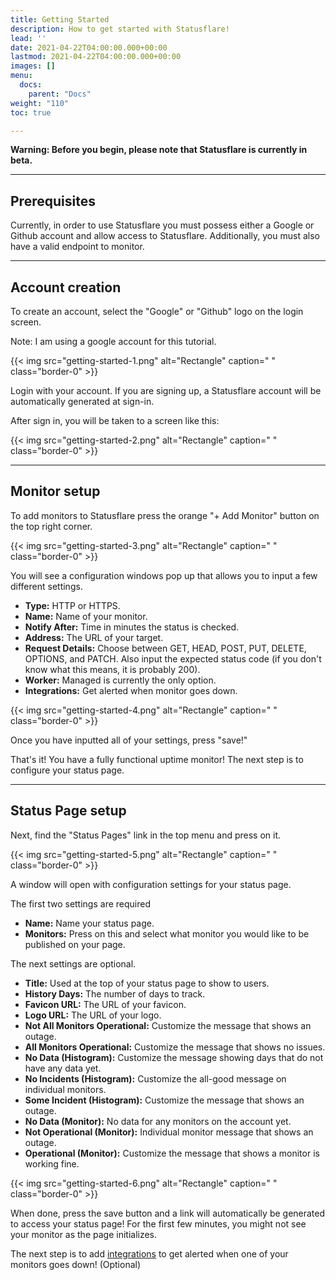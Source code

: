 ```yaml
---
title: Getting Started
description: How to get started with Statusflare!
lead: ''
date: 2021-04-22T04:00:00.000+00:00
lastmod: 2021-04-22T04:00:00.000+00:00
images: []
menu:
  docs:
    parent: "Docs"
weight: "110"
toc: true

---
```

**Warning: Before you begin, please note that Statusflare is currently in beta.**

***

## Prerequisites

Currently, in order to use Statusflare you must possess either a Google or Github account and allow access to Statusflare. Additionally, you must also have a valid endpoint to monitor.

***

## Account creation

To create an account, select the "Google" or "Github" logo on the login screen.

Note: I am using a google account for this tutorial.

{{< img src="getting-started-1.png" alt="Rectangle" caption="<em> </em>" class="border-0" >}}


Login with your account. If you are signing up, a Statusflare account will be automatically generated at sign-in.

After sign in, you will be taken to a screen like this:

{{< img src="getting-started-2.png" alt="Rectangle" caption="<em> </em>" class="border-0" >}}


***

## Monitor setup

To add monitors to Statusflare press the orange "+ Add Monitor" button on the top right corner.

{{< img src="getting-started-3.png" alt="Rectangle" caption="<em> </em>" class="border-0" >}}

You will see a configuration windows pop up that allows you to input a few different settings.

* **Type:** HTTP or HTTPS.
* **Name:** Name of your monitor.
* **Notify After:** Time in minutes the status is checked.
* **Address:** The URL of your target.
* **Request Details:** Choose between GET, HEAD, POST, PUT, DELETE, OPTIONS, and PATCH. Also input the expected status code (if you don't know what this means, it is probably 200).
* **Worker:** Managed is currently the only option.
* **Integrations:** Get alerted when monitor goes down.

{{< img src="getting-started-4.png" alt="Rectangle" caption="<em> </em>" class="border-0" >}}

Once you have inputted all of your settings, press "save!"

That's it! You have a fully functional uptime monitor! The next step is to configure your status page.

***

## Status Page setup

Next, find the "Status Pages" link in the top menu and press on it.

{{< img src="getting-started-5.png" alt="Rectangle" caption="<em> </em>" class="border-0" >}}

A window will open with configuration settings for your status page.

The first two settings are required

* **Name:** Name your status page.
* **Monitors:** Press on this and select what monitor you would like to be published on your page.

The next settings are optional.

* **Title:** Used at the top of your status page to show to users.
* **History Days:** The number of days to track.
* **Favicon URL:** The URL of your favicon.
* **Logo URL:** The URL of your logo.
* **Not All Monitors Operational:** Customize the message that shows an outage.
* **All Monitors Operational:** Customize the message that shows no issues.
* **No Data (Histogram):** Customize the message showing days that do not have any data yet.
* **No Incidents (Histogram):** Customize the all-good message on individual monitors.
* **Some Incident (Histogram):** Customize the message that shows an outage.
* **No Data (Monitor):** No data for any monitors on the account yet.
* **Not Operational (Monitor):** Individual monitor message that shows an outage.
* **Operational (Monitor):** Customize the message that shows a monitor is working fine.

{{< img src="getting-started-6.png" alt="Rectangle" caption="<em> </em>" class="border-0" >}}

When done, press the save button and a link will automatically be generated to access your status page! For the first few minutes, you might not see your monitor as the page initializes.

The next step is to add [integrations](https://docs.statusflare.com/integrations) to get alerted when one of your monitors goes down! (Optional)